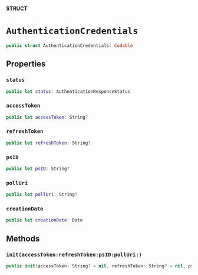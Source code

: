 **STRUCT**

# `AuthenticationCredentials`

```swift
public struct AuthenticationCredentials: Codable
```

## Properties
### `status`

```swift
public let status: AuthenticationResponseStatus
```

### `accessToken`

```swift
public let accessToken: String?
```

### `refreshToken`

```swift
public let refreshToken: String?
```

### `psID`

```swift
public let psID: String?
```

### `pollUri`

```swift
public let pollUri: String?
```

### `creationDate`

```swift
public let creationDate: Date
```

## Methods
### `init(accessToken:refreshToken:psID:pollUri:)`

```swift
public init(accessToken: String? = nil, refreshToken: String? = nil, psID: String? = nil, pollUri: String? = nil)
```
